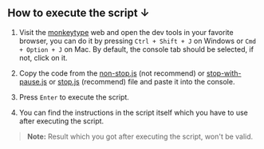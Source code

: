## How to execute the script ↓

1. Visit the [monkeytype](https://monkeytype.com/) web and open the dev tools in your favorite browser, you can do it by pressing `Ctrl + Shift + J` on Windows or `Cmd + Option + J` on Mac. By default, the console tab should be selected, if not, click on it.

2. Copy the code from the [non-stop.js](./non-stop.js) (not recommend) or [stop-with-pause.js](./stop-with-pause.js) or [stop.js](./stop.js) (recommend) file and paste it into the console.

3. Press `Enter` to execute the script.

4. You can find the instructions in the script itself which you have to use after executing the script.

> **Note:** Result which you got after executing the script, won't be valid.
